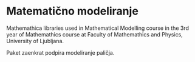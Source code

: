 # Matematično modeliranje

Mathemathica libraries used in Mathematical Modelling course in the 3rd year of Mathemathics course at Faculty of Mathemathics and Physics, University of Ljubljana.

Paket zaenkrat podpira modeliranje paličja.
